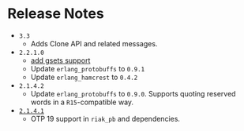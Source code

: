 Release Notes
=============
* `3.3`
  * Adds Clone API and related messages.
* `2.2.1.0`
  * [add gsets support](https://github.com/basho/riak_pb/pull/229)
  * Update `erlang_protobuffs` to `0.9.1`
  * Update `erlang_hamcrest` to `0.4.2`
* `2.1.4.2`
  * Update `erlang_protobuffs` to `0.9.0`. Supports quoting reserved words in a `R15`-compatible way.
* [`2.1.4.1`](https://github.com/basho/riak_pb/issues?q=milestone%3Ariak_pb-2.1.4.1)
  * OTP 19 support in `riak_pb` and dependencies.
